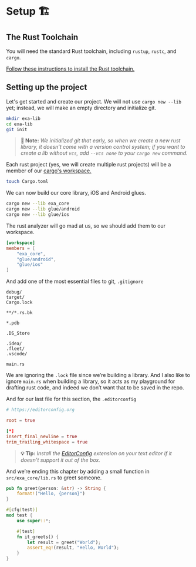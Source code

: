 # Setup 🏗️

## The Rust Toolchain

You will need the standard Rust toolchain, including `rustup`, `rustc`, and `cargo`.

[Follow these instructions to install the Rust toolchain.][1]

## Setting up the project

Let's get started and create our project. We will not use `cargo new --lib` yet;
instead, we will make an empty directory and initialize git.

```bash
mkdir exa-lib
cd exa-lib
git init
```

> **📄 Note:** *We initialized git that early, so when we create a new rust library,
> it doesn’t come with a version control system; if you want to create a lib
> without `vcs`, add `--vcs none` to your `cargo new` command.*

Each rust project (yes, we will create multiple rust projects) will be a member
of our [cargo's workspace.][2]

```bash
touch Cargo.toml
```

We can now build our core library, iOS and Android glues.

```bash
cargo new --lib exa_core
cargo new --lib glue/android
cargo new --lib glue/ios
```

The rust analyzer will go mad at us, so we should add them to our workspace.

```toml
[workspace]
members = [
    "exa_core",
    "glue/android",
    "glue/ios"
]
```

And add one of the most essential files to git, `.gitignore`

```text
debug/
target/
Cargo.lock

**/*.rs.bk

*.pdb

.DS_Store

.idea/
.fleet/
.vscode/

main.rs
```

We are ignoring the `.lock` file since we’re building a library. And I also
like to ignore `main.rs` when building a library, so it acts as my playground
for drafting rust code, and indeed we don’t want that to be saved in the repo.

And for our last file for this section, the `.editorconfig`

```toml
# https://editorconfig.org

root = true

[*]
insert_final_newline = true
trim_trailing_whitespace = true
```

> **💡 Tip:** *Install the [EditorConfig][3] extension
> on your text editor if it doesn't support it out of the box.*

And we’re ending this chapter by adding a small function in `src/exa_core/lib.rs`
to greet someone.

```rust
pub fn greet(person: &str) -> String {
    format!("Hello, {person}")
}

#[cfg(test)]
mod test {
    use super::*;

    #[test]
    fn it_greets() {
        let result = greet("World");
        assert_eq!(result, "Hello, World");
    }
}
```

[1]: https://www.rust-lang.org/tools/install
[2]: https://doc.rust-lang.org/book/ch14-03-cargo-workspaces.html
[3]: https://editorconfig.org/
